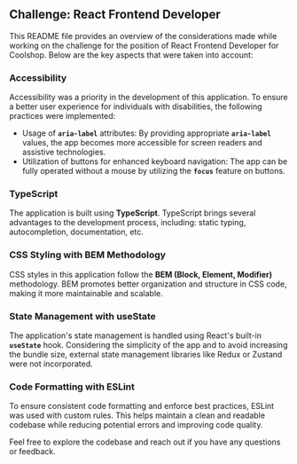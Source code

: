 ## **Challenge: React Frontend Developer**

This README file provides an overview of the considerations made while working on the challenge for the position of React Frontend Developer for Coolshop. Below are the key aspects that were taken into account:

### **Accessibility**

Accessibility was a priority in the development of this application. To ensure a better user experience for individuals with disabilities, the following practices were implemented:

- Usage of **`aria-label`** attributes: By providing appropriate **`aria-label`** values, the app becomes more accessible for screen readers and assistive technologies.
- Utilization of buttons for enhanced keyboard navigation: The app can be fully operated without a mouse by utilizing the **`focus`** feature on buttons.

### **TypeScript**

The application is built using **TypeScript**. TypeScript brings several advantages to the development process, including: static typing, autocompletion, documentation, etc.

### **CSS Styling with BEM Methodology**

CSS styles in this application follow the **BEM (Block, Element, Modifier)** methodology. BEM promotes better organization and structure in CSS code, making it more maintainable and scalable.

### **State Management with useState**

The application's state management is handled using React's built-in **`useState`** hook. Considering the simplicity of the app and to avoid increasing the bundle size, external state management libraries like Redux or Zustand were not incorporated.

### **Code Formatting with ESLint**

To ensure consistent code formatting and enforce best practices, ESLint was used with custom rules. This helps maintain a clean and readable codebase while reducing potential errors and improving code quality.

Feel free to explore the codebase and reach out if you have any questions or feedback.
